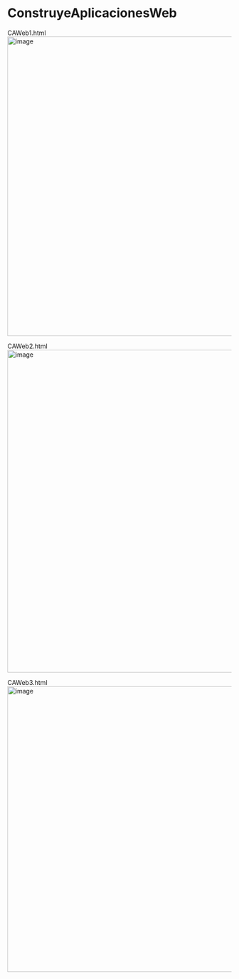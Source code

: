 # ConstruyeAplicacionesWeb

CAWeb1.html <br>
<img width="759" height="673" alt="image" src="https://github.com/user-attachments/assets/ec9a20e0-1f9b-4d34-9a09-8049aab17ed7" />

CAWeb2.html <br>
<img width="1352" height="725" alt="image" src="https://github.com/user-attachments/assets/7d586622-9061-4ed8-803a-d8f01dc7eac1" />

CAWeb3.html <br>
<img width="761" height="642" alt="image" src="https://github.com/user-attachments/assets/d5e0932b-eb52-4184-99c8-65b299a04c97" />


